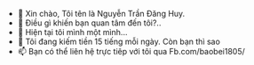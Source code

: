 - 👋 Xin chào, Tôi tên là Nguyễn Trần Đăng Huy.
- 👀 Điều gì khiến bạn quan tâm đến tôi?.. 
- 🌱 Hiện tại tôi mình một mình...
- 💞️ Tôi đang kiếm tiền 15 tiếng mỗi ngày. Còn bạn thì sao 
- 📫 Bạn có thể liên hệ trực tiêp với tôi qua Fb.com/baobei1805/
<!---
Shinichi185/Shinichi185 is a ✨ special ✨ repository because its `README.md` (this file) appears on your GitHub profile.
You can click the Preview link to take a look at your changes.
--->
